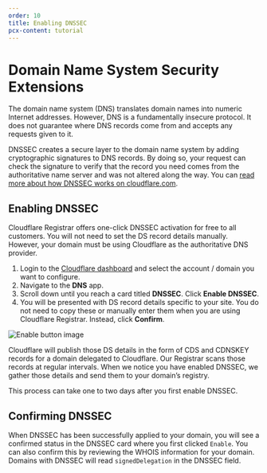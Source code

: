 ```yaml
---
order: 10
title: Enabling DNSSEC
pcx-content: tutorial
---
```


# Domain Name System Security Extensions

The domain name system (DNS) translates domain names into numeric Internet addresses. However, DNS is a fundamentally insecure protocol. It does not guarantee where DNS records come from and accepts any requests given to it.

DNSSEC creates a secure layer to the domain name system by adding cryptographic signatures to DNS records. By doing so, your request can check the signature to verify that the record you need comes from the authoritative name server and was not altered along the way. You can [read more about how DNSSEC works on cloudflare.com](https://www.cloudflare.com/dns/dnssec/how-dnssec-works/).

## Enabling DNSSEC

Cloudflare Registrar offers one-click DNSSEC activation for free to all customers. You will not need to set the DS record details manually. However, your domain must be using Cloudflare as the authoritative DNS provider.

1. Login to the [Cloudflare dashboard](https://dash.cloudflare.com/login) and select the account / domain you want to configure.
1. Navigate to the **DNS** app.
1. Scroll down until you reach a card titled **DNSSEC**. Click **Enable DNSSEC**.
1. You will be presented with DS record details specific to your site. You do not need to copy these or manually enter them when you are using Cloudflare Registrar. Instead, click **Confirm**.

![Enable button image](../static/enable-button.png)

Cloudflare will publish those DS details in the form of CDS and CDNSKEY records for a domain delegated to Cloudflare. Our Registrar scans those records at regular intervals. When we notice you have enabled DNSSEC, we gather those details and send them to your domain’s registry.

This process can take one to two days after you first enable DNSSEC.

## Confirming DNSSEC

When DNSSEC has been successfully applied to your domain, you will see a confirmed status in the DNSSEC card where you first clicked `Enable`. You can also confirm this by reviewing the WHOIS information for your domain. Domains with DNSSEC will read `signedDelegation` in the DNSSEC field.